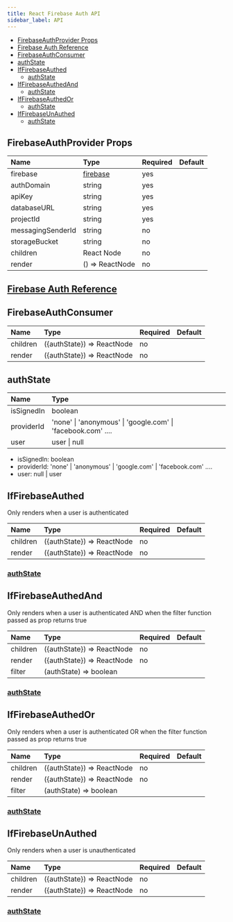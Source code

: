 ```yaml
---
title: React Firebase Auth API
sidebar_label: API
---
```


- [FirebaseAuthProvider Props](#firebaseauthprovider-props)
- [Firebase Auth Reference](#firebase-auth-reference)
- [FirebaseAuthConsumer](#firebaseauthconsumer)
- [authState](#authstate)
- [IfFirebaseAuthed](#iffirebaseauthed)
  - [authState](#authstate)
- [IfFirebaseAuthedAnd](#iffirebaseauthedand)
  - [authState](#authstate)
- [IfFirebaseAuthedOr](#iffirebaseauthedor)
  - [authState](#authstate)
- [IfFirebaseUnAuthed](#iffirebaseunauthed)
  - [authState](#authstate)

## FirebaseAuthProvider Props

| Name              | Type                                               | Required | Default |
| :---------------- | :------------------------------------------------- | :------- | :------ |
| firebase          | [firebase](https://www.npmjs.com/package/firebase) | yes      |         |
| authDomain        | string                                             | yes      |         |
| apiKey            | string                                             | yes      |         |
| databaseURL       | string                                             | yes      |         |
| projectId         | string                                             | yes      |         |
| messagingSenderId | string                                             | no       |         |
| storageBucket     | string                                             | no       |         |
| children          | React Node                                         | no       |         |
| render            | \(\) =&gt; ReactNode                               | no       |         |

## [Firebase Auth Reference](https://firebase.google.com/docs/auth/)

## FirebaseAuthConsumer

| Name     | Type                            | Required | Default |
| :------- | :------------------------------ | :------- | :------ |
| children | \({authState}\) =&gt; ReactNode | no       |         |
| render   | \({authState}\) =&gt; ReactNode | no       |         |

## authState

| Name       | Type                                                         |
| :--------- | :----------------------------------------------------------- |
| isSignedIn | boolean                                                      |
| providerId | 'none' \| 'anonymous' \| 'google.com' \| 'facebook.com' .... |
| user       | user \| null                                                 |

* isSignedIn: boolean
* providerId: 'none' \| 'anonymous' \| 'google.com' \| 'facebook.com' ....
* user: null \| user

## IfFirebaseAuthed

Only renders when a user is authenticated

| Name     | Type                            | Required | Default |
| :------- | :------------------------------ | :------- | :------ |
| children | \({authState}\) =&gt; ReactNode | no       |         |
| render   | \({authState}\) =&gt; ReactNode | no       |         |

### [authState](api.md#authstate)

## IfFirebaseAuthedAnd

Only renders when a user is authenticated AND when the filter function passed as prop returns true

| Name     | Type                            | Required | Default |
| :------- | :------------------------------ | :------- | :------ |
| children | \({authState}\) =&gt; ReactNode | no       |         |
| render   | \({authState}\) =&gt; ReactNode | no       |         |
| filter   | \(authState\) =&gt; boolean     |          |         |

### [authState](api.md#authstate)

## IfFirebaseAuthedOr

Only renders when a user is authenticated OR when the filter function passed as prop returns true

| Name     | Type                            | Required | Default |
| :------- | :------------------------------ | :------- | :------ |
| children | \({authState}\) =&gt; ReactNode | no       |         |
| render   | \({authState}\) =&gt; ReactNode | no       |         |
| filter   | \(authState\) =&gt; boolean     |          |         |

### [authState](api.md#authstate)

## IfFirebaseUnAuthed

Only renders when a user is unauthenticated

| Name     | Type                            | Required | Default |
| :------- | :------------------------------ | :------- | :------ |
| children | \({authState}\) =&gt; ReactNode | no       |         |
| render   | \({authState}\) =&gt; ReactNode | no       |         |

### [authState](api.md#authstate)

